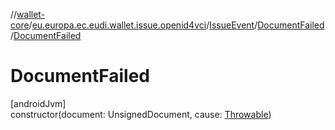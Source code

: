 //[wallet-core](../../../../index.md)/[eu.europa.ec.eudi.wallet.issue.openid4vci](../../index.md)/[IssueEvent](../index.md)/[DocumentFailed](index.md)/[DocumentFailed](-document-failed.md)

# DocumentFailed

[androidJvm]\
constructor(document: UnsignedDocument, cause: [Throwable](https://kotlinlang.org/api/latest/jvm/stdlib/kotlin/-throwable/index.html))

